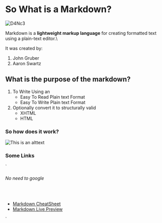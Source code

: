# So What is a Markdown?
![D4Nc3](https://media.giphy.com/media/HU2H0A0sLnbiLgY6zX/giphy.gif)

Markdown is a **lightweight markup language** for creating formatted text using a plain-text editor.\

It was created by: 
1. John Gruber
2. Aaron Swartz


## What is the purpose of  the markdown?
1. To Write Using an
    - Easy To Read Plain text Format
    - Easy To Write Plain text Format
2. Optionally convert it to structurally valid
    - XHTML
    - HTML

### So how does it work?

![This is an alttext](https://mdg.imgix.net/assets/images/markdown-flowchart.png?auto=format&fit=clip&q=40&w=1080)

### Some Links
`<html>
<head>
<h6>No need to google</h6>
</br>
<ul>
<li> <a href="https://www.markdownguide.org/cheat-sheet/>Markdown CheatSheet</a></li>
<li> <a href="https://www.markdownguide.org/cheat-sheet/>Markdown CheatSheet</a></li>
<li> <a href="https://markdownlivepreview.com/>Markdown Live Preview</a></li>
<li> <a href="https://markdownlivepreview.com/>Markdown Live Preview</a></li>
</ul>
</head>
</html>`
